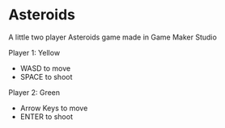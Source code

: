 # Asteroids
A little two player Asteroids game made in Game Maker Studio

Player 1: Yellow
- WASD to move
- SPACE to shoot

Player 2: Green
- Arrow Keys to move
- ENTER to shoot
